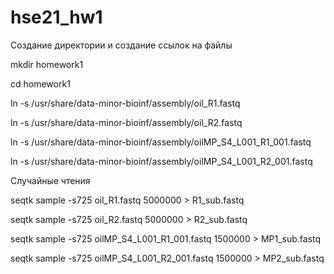 # hse21_hw1
 Создание директории и создание ссылок на файлы
 
  mkdir homework1
  
  cd homework1
  
  ln -s /usr/share/data-minor-bioinf/assembly/oil_R1.fastq
  
  ln -s /usr/share/data-minor-bioinf/assembly/oil_R2.fastq
  
  ln -s /usr/share/data-minor-bioinf/assembly/oilMP_S4_L001_R1_001.fastq
  
  ln -s /usr/share/data-minor-bioinf/assembly/oilMP_S4_L001_R2_001.fastq
  
 Случайные чтения

 seqtk sample -s725 oil_R1.fastq 5000000 > R1_sub.fastq

 seqtk sample -s725 oil_R2.fastq 5000000 > R2_sub.fastq

 seqtk sample -s725 oilMP_S4_L001_R1_001.fastq 1500000 > MP1_sub.fastq

 seqtk sample -s725 oilMP_S4_L001_R2_001.fastq 1500000 > MP2_sub.fastq



